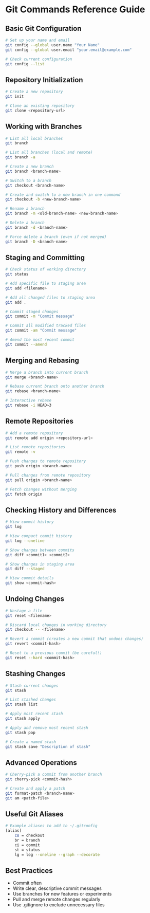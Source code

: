 # Git Commands Reference Guide

## Basic Git Configuration
```bash
# Set up your name and email
git config --global user.name "Your Name"
git config --global user.email "your.email@example.com"

# Check current configuration
git config --list
```

## Repository Initialization
```bash
# Create a new repository
git init

# Clone an existing repository
git clone <repository-url>
```

## Working with Branches
```bash
# List all local branches
git branch

# List all branches (local and remote)
git branch -a

# Create a new branch
git branch <branch-name>

# Switch to a branch
git checkout <branch-name>

# Create and switch to a new branch in one command
git checkout -b <new-branch-name>

# Rename a branch
git branch -m <old-branch-name> <new-branch-name>

# Delete a branch
git branch -d <branch-name>

# Force delete a branch (even if not merged)
git branch -D <branch-name>
```

## Staging and Committing
```bash
# Check status of working directory
git status

# Add specific file to staging area
git add <filename>

# Add all changed files to staging area
git add .

# Commit staged changes
git commit -m "Commit message"

# Commit all modified tracked files
git commit -am "Commit message"

# Amend the most recent commit
git commit --amend
```

## Merging and Rebasing
```bash
# Merge a branch into current branch
git merge <branch-name>

# Rebase current branch onto another branch
git rebase <branch-name>

# Interactive rebase
git rebase -i HEAD~3
```

## Remote Repositories
```bash
# Add a remote repository
git remote add origin <repository-url>

# List remote repositories
git remote -v

# Push changes to remote repository
git push origin <branch-name>

# Pull changes from remote repository
git pull origin <branch-name>

# Fetch changes without merging
git fetch origin
```

## Checking History and Differences
```bash
# View commit history
git log

# View compact commit history
git log --oneline

# Show changes between commits
git diff <commit1> <commit2>

# Show changes in staging area
git diff --staged

# View commit details
git show <commit-hash>
```

## Undoing Changes
```bash
# Unstage a file
git reset <filename>

# Discard local changes in working directory
git checkout -- <filename>

# Revert a commit (creates a new commit that undoes changes)
git revert <commit-hash>

# Reset to a previous commit (be careful!)
git reset --hard <commit-hash>
```

## Stashing Changes
```bash
# Stash current changes
git stash

# List stashed changes
git stash list

# Apply most recent stash
git stash apply

# Apply and remove most recent stash
git stash pop

# Create a named stash
git stash save "Description of stash"
```

## Advanced Operations
```bash
# Cherry-pick a commit from another branch
git cherry-pick <commit-hash>

# Create and apply a patch
git format-patch <branch-name>
git am <patch-file>
```

## Useful Git Aliases
```bash
# Example aliases to add to ~/.gitconfig
[alias]
    co = checkout
    br = branch
    ci = commit
    st = status
    lg = log --oneline --graph --decorate
```

## Best Practices
- Commit often
- Write clear, descriptive commit messages
- Use branches for new features or experiments
- Pull and merge remote changes regularly
- Use .gitignore to exclude unnecessary files
